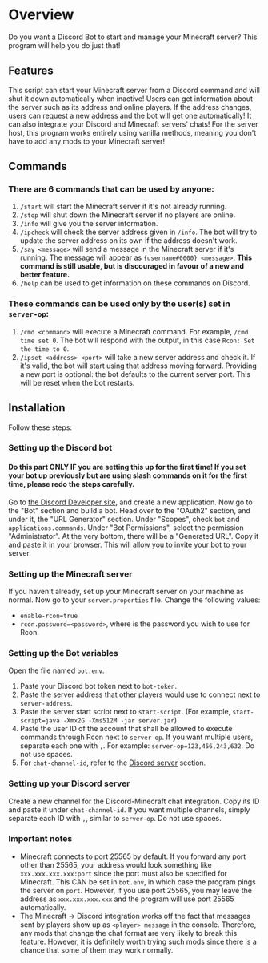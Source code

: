 # Overview
Do you want a Discord Bot to start and manage your Minecraft server? This program will help you do just that!

## Features
This script can start your Minecraft server from a Discord command and will shut it down automatically when inactive! Users can get information about the server such as its address and online players. If the address changes, users can request a new address and the bot will get one automatically! It can also integrate your Discord and Minecraft servers' chats! For the server host, this program works entirely using vanilla methods, meaning you don't have to add any mods to your Minecraft server!

## Commands
### There are 6 commands that can be used by anyone: 
1. `/start` will start the Minecraft server if it's not already running. 
2. `/stop` will shut down the Minecraft server if no players are online.  
3. `/info` will give you the server information. 
4. `/ipcheck` will check the server address given in `/info`. The bot will try to update the server address on its own if the address doesn't work. 
5. `/say <message>` will send a message in the Minecraft server if it's running. The message will appear as `{username#0000} <message>`. **This command is still usable, but is discouraged in favour of a new and better feature.**
6. `/help` can be used to get information on these commands on Discord.
### These commands can be used only by the user(s) set in `server-op`: 
1. `/cmd <command>` will execute a Minecraft command. For example, `/cmd time set 0`. The bot will respond with the output, in this case `Rcon: Set the time to 0`. 
2. `/ipset <address> <port>` will take a new server address and check it. If it's valid, the bot will start using that address moving forward. Providing a new port is optional: the bot defaults to the current server port. This will be reset when the bot restarts. 

## Installation
Follow these steps: 
### Setting up the Discord bot
#### Do this part ONLY IF you are setting this up for the first time! If you set your bot up previously but are using slash commands on it for the first time, please redo the steps carefully. 
Go to [the Discord Developer site](https://discord.com/developers/), and create a new application. Now go to the "Bot" section and build a bot. 
Head over to the "OAuth2" section, and under it, the "URL Generator" section. Under "Scopes", check `bot` and `applications.commands`.
Under "Bot Permissions", select the permission "Administrator". At the very bottom, there will be a "Generated URL".
Copy it and paste it in your browser. This will allow you to invite your bot to your server. 

### Setting up the Minecraft server
If you haven't already, set up your Minecraft server on your machine as normal. Now go to your `server.properties` file. 
Change the following values:
- `enable-rcon=true`
- `rcon.password=<password>`, where <password> is the password you wish to use for Rcon.  
 
### Setting up the Bot variables
Open the file named `bot.env`. 
1. Paste your Discord bot token next to `bot-token`. 
2. Paste the server address that other players would use to connect next to `server-address`. 
3. Paste the server start script next to `start-script`. (For example, `start-script=java -Xmx2G -Xms512M -jar server.jar`)
4. Paste the user ID of the account that shall be allowed to execute commands through Rcon next to `server-op`. If you want multiple users, separate each one with `,`. For example: `server-op=123,456,243,632`. Do not use spaces. 
5. For `chat-channel-id`, refer to the [Discord server](#setting-up-your-discord-server) section. 

### Setting up your Discord server
Create a new channel for the Discord-Minecraft chat integration. Copy its ID and paste it under `chat-channel-id`. If you want multiple channels, simply separate each ID with `,`, similar to `server-op`. Do not use spaces.
 
### Important notes
- Minecraft connects to port 25565 by default. If you forward any port other than 25565, your address would look something like `xxx.xxx.xxx.xxx:port` since the port must also be specified for Minecraft. This CAN be set in `bot.env`, in which case the program pings the server on `port`. However, if you use port 25565, you may leave the address as `xxx.xxx.xxx.xxx` and the program will use port 25565 automatically. 
- The Minecraft -> Discord integration works off the fact that messages sent by players show up as `<player> message` in the console. Therefore, any mods that change the chat format are very likely to break this feature. However, it is definitely worth trying such mods since there is a chance that some of them may work normally. 
